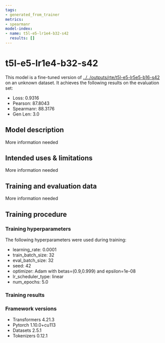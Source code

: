 ```yaml
---
tags:
- generated_from_trainer
metrics:
- spearmanr
model-index:
- name: t5l-e5-lr1e4-b32-s42
  results: []
---
```


<!-- This model card has been generated automatically according to the information the Trainer had access to. You
should probably proofread and complete it, then remove this comment. -->

# t5l-e5-lr1e4-b32-s42

This model is a fine-tuned version of [../../outputs/rte/t5l-e5-lr5e5-b16-s42](https://huggingface.co/../../outputs/rte/t5l-e5-lr5e5-b16-s42) on an unknown dataset.
It achieves the following results on the evaluation set:
- Loss: 0.9316
- Pearson: 87.8043
- Spearmanr: 88.3176
- Gen Len: 3.0

## Model description

More information needed

## Intended uses & limitations

More information needed

## Training and evaluation data

More information needed

## Training procedure

### Training hyperparameters

The following hyperparameters were used during training:
- learning_rate: 0.0001
- train_batch_size: 32
- eval_batch_size: 32
- seed: 42
- optimizer: Adam with betas=(0.9,0.999) and epsilon=1e-08
- lr_scheduler_type: linear
- num_epochs: 5.0

### Training results



### Framework versions

- Transformers 4.21.3
- Pytorch 1.10.0+cu113
- Datasets 2.5.1
- Tokenizers 0.12.1
